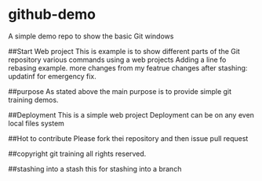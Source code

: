 # github-demo
A simple demo repo to show the basic Git windows


##Start Web project
This is example is to show different parts of the Git repository various commands using a web projects 
Adding a line fo rebasing example.
more changes from my featrue
changes after stashing: updatinf for emergency fix.

##purpose 
As stated above the main purpose is to provide simple git training demos.


##Deployment 
This is a simple web project Deployment can be on any even local files system 

##Hot to contribute 
Please fork thei repository and then issue pull request 

##copyright 
git training all rights reserved.


##stashing into a stash 
this for stashing into a branch 



